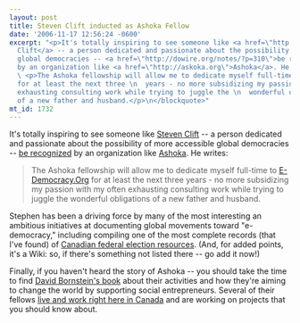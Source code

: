 ```yaml
---
layout: post
title: Steven Clift inducted as Ashoka Fellow
date: '2006-11-17 12:56:24 -0600'
excerpt: "<p>It's totally inspiring to see someone like <a href=\"http://www.publicus.net/\">Steven
  Clift</a> -- a person dedicated and passionate about the possibility of more accessible
  global democracies -- <a href=\"http://dowire.org/notes/?p=310\">be recognized</a>
  by an organization like <a href=\"http://askoka.org\">Ashoka</a>. He writes:</p>\n\n<blockquote>\n
  \ <p>The Ashoka fellowship will allow me to dedicate myself full-time to <a href=\"http://e-democracy.org\">E-Democracy.Org</a>
  for at least the next three \n  years - no more subsidizing my passion with my often
  exhausting consulting work while trying to juggle the \n  wonderful obligations
  of a new father and husband.</p>\n</blockquote>"
mt_id: 1732
---
```

<p>It's totally inspiring to see someone like <a href="http://www.publicus.net/">Steven Clift</a> -- a person dedicated and passionate about the possibility of more accessible global democracies -- <a href="http://dowire.org/notes/?p=310">be recognized</a> by an organization like <a href="http://askoka.org">Ashoka</a>. He writes:</p>

<blockquote>
  <p>The Ashoka fellowship will allow me to dedicate myself full-time to <a href="http://e-democracy.org">E-Democracy.Org</a> for at least the next three 
  years - no more subsidizing my passion with my often exhausting consulting work while trying to juggle the 
  wonderful obligations of a new father and husband.</p>
</blockquote>

<p>Stephen has been a driving force by many of the most interesting an ambitious initiatives at documenting global movements toward "e-democracy," including compiling one of the most complete records (that I've found) of <a href="http://dowire.org/wiki/Canada_elections">Canadian federal election resources</a>. (And, for added points, it's a Wiki: so, if there's something not listed there -- go add it now!)</p>

<p>Finally, if you haven't heard the story of Ashoka -- you should take the time to find <a href="http://www.amazon.com/How-Change-World-Social-Entrepreneurs/dp/0195138058">David Bornstein's book</a> about their activities and how they're aiming to change the world by supporting social entrepreneurs. Several of their fellows <a href="http://www.ashoka.ca/fellows/can_fellows.cfm?q=us-canada/fellows/can_fellows.cfm">live and work right here in Canada</a> and are working on projects that you should know about.</p>
